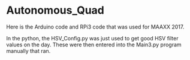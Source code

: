 # Autonomous_Quad

Here is the Arduino code and RPi3 code that was used for MAAXX 2017.

In the python, the HSV_Config.py was just used to get good HSV filter values on the day. These were then entered into the Main3.py program manually that ran.
